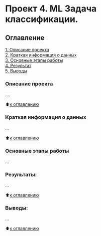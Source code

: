 # Проект 4. ML Задача классификации.

## Оглавление  
[1. Описание проекта](README.md#Описание-проекта)  
[2. Краткая информация о данных](README.md#Краткая-информация-о-данных)  
[3. Основные этапы работы](README.md#Основные-этапы-работ)  
[4. Результат](README.md#Результат)    
[5. Выводы](README.md#Выводы) 


### Описание проекта

....

:arrow_up:[к оглавлению](README.md#Оглавление)

### Краткая информация о данных

...
  
:arrow_up:[к оглавлению](README.md#Оглавление)

### Основные этапы работы  

...



### Результаты:  
...

:arrow_up:[к оглавлению](README.md#Оглавление)


### Выводы:  
...

:arrow_up:[к оглавлению](README.md#Оглавление)


